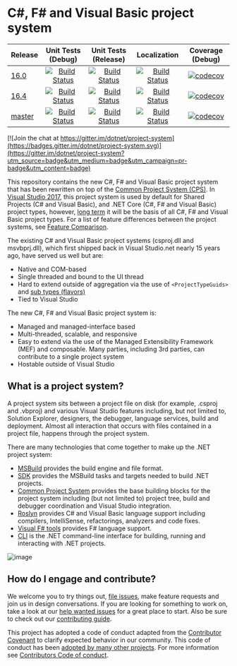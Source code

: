 # C#, F# and Visual Basic project system

|Release|Unit Tests (Debug)|Unit Tests (Release)| Localization | Coverage (Debug)
|---|:--:|:--:|:--:|:--:|
|[16.0](https://github.com/dotnet/project-system/tree/dev16.0.x)|[![Build Status](https://dev.azure.com/dnceng/public/_apis/build/status/dotnet/project-system/unit-tests?branchName=dev16.0.x&jobName=Windows&configuration=Windows%20debug&label=dev16.0.x)](https://dev.azure.com/dnceng/public/_build/latest?definitionId=406&branchName=dev16.0.x)|[![Build Status](https://dev.azure.com/dnceng/public/_apis/build/status/dotnet/project-system/unit-tests?branchName=dev16.0.x&jobName=Windows&configuration=Windows%20Release&label=dev16.0.x)](https://dev.azure.com/dnceng/public/_build/latest?definitionId=406&branchName=dev16.0.x)|[![Build Status](https://dev.azure.com/dnceng/public/_apis/build/status/dotnet/project-system/unit-tests?branchName=dev16.0.x&jobName=Spanish&label=dev16.0.x)](https://dev.azure.com/dnceng/public/_build/latest?definitionId=406&branchName=dev16.0.x)|[![codecov](https://codecov.io/gh/dotnet/project-system/branch/dev16.0.x/graph/badge.svg)](https://codecov.io/gh/dotnet/project-system)
|[16.4](https://github.com/dotnet/project-system/tree/dev16.4.x)|[![Build Status](https://dev.azure.com/dnceng/public/_apis/build/status/dotnet/project-system/unit-tests?branchName=dev16.4.x&jobName=Windows_Debug&%20debug&label=dev16.4.x)](https://dev.azure.com/dnceng/public/_build/latest?definitionId=406&branchName=dev16.4.x)|[![Build Status](https://dev.azure.com/dnceng/public/_apis/build/status/dotnet/project-system/unit-tests?branchName=dev16.4.x&jobName=Windows_Release&%20Release&label=dev16.4.x)](https://dev.azure.com/dnceng/public/_build/latest?definitionId=406&branchName=dev16.4.x)|[![Build Status](https://dev.azure.com/dnceng/public/_apis/build/status/dotnet/project-system/unit-tests?branchName=dev16.4.x&jobName=Spanish&label=dev16.4.x)](https://dev.azure.com/dnceng/public/_build/latest?definitionId=406&branchName=dev16.4.x)|[![codecov](https://codecov.io/gh/dotnet/project-system/branch/dev16.4.x/graph/badge.svg)](https://codecov.io/gh/dotnet/project-system)
|[master](https://github.com/dotnet/project-system/tree/master)|[![Build Status](https://dev.azure.com/dnceng/public/_apis/build/status/dotnet/project-system/unit-tests?branchName=master&jobName=Windows_Debug&%20debug&label=master)](https://dev.azure.com/dnceng/public/_build/latest?definitionId=406&branchName=master)|[![Build Status](https://dev.azure.com/dnceng/public/_apis/build/status/dotnet/project-system/unit-tests?branchName=master&jobName=Windows_Release&%20Release&label=master)](https://dev.azure.com/dnceng/public/_build/latest?definitionId=406&branchName=master)|[![Build Status](https://dev.azure.com/dnceng/public/_apis/build/status/dotnet/project-system/unit-tests?branchName=master&jobName=Spanish&label=master)](https://dev.azure.com/dnceng/public/_build/latest?definitionId=406&branchName=master)|[![codecov](https://codecov.io/gh/dotnet/project-system/branch/master/graph/badge.svg)](https://codecov.io/gh/dotnet/project-system)

[![Join the chat at https://gitter.im/dotnet/project-system](https://badges.gitter.im/dotnet/project-system.svg)](https://gitter.im/dotnet/project-system?utm_source=badge&utm_medium=badge&utm_campaign=pr-badge&utm_content=badge)

This repository contains the new C#, F# and Visual Basic project system that has been rewritten on top of the [Common Project System (CPS)](https://github.com/microsoft/vsprojectsystem). In [Visual Studio 2017](https://www.visualstudio.com/vs/), this project system is used by default for Shared Projects (C# and Visual Basic), and .NET Core (C#, F# and Visual Basic) project types, however, [long term](docs/repo/roadmap.md) it will be the basis of all C#, F# and Visual Basic project types. For a list of feature differences between the project systems, see [Feature Comparison](https://github.com/dotnet/project-system/blob/master/docs/feature-comparison.md).

The existing C# and Visual Basic project systems (csproj.dll and msvbprj.dll), which first shipped back in Visual Studio.net nearly 15 years ago, have served us well but are:

- Native and COM-based
- Single threaded and bound to the UI thread
- Hard to extend outside of aggregation via the use of `<ProjectTypeGuids>` and [sub types (flavors)](https://docs.microsoft.com/en-us/visualstudio/extensibility/internals/project-types)
- Tied to Visual Studio

The new C#, F# and Visual Basic project system is:

- Managed and managed-interface based
- Multi-threaded, scalable, and responsive
- Easy to extend via the use of the  Managed Extensibility Framework (MEF) and composable. Many parties, including 3rd parties, can contribute to a single project system
- Hostable outside of Visual Studio

## What is a project system?
A project system sits between a project file on disk (for example, .csproj and .vbproj) and various Visual Studio features including, but not limited to, Solution Explorer, designers, the debugger, language services, build and deployment. Almost all interaction that occurs with files contained in a project file, happens through the project system.

There are many technologies that come together to make up the .NET project system:

- [MSBuild](https://github.com/microsoft/msbuild) provides the build engine and file format.
- [SDK](https://github.com/dotnet/sdk) provides the MSBuild tasks and targets needed to build .NET projects.
- [Common Project System](https://github.com/microsoft/vsprojectsystem) provides the base building blocks for the project system including (but not limited to) project tree, build and debugger coordination and Visual Studio integration.
- [Roslyn](https://github.com/dotnet/roslyn) provides C# and Visual Basic language support including compilers, IntelliSense, refactorings, analyzers and code fixes.
- [Visual F# tools](https://github.com/Microsoft/visualfsharp) provides F# language support.
- [CLI](https://github.com/dotnet/cli) is the .NET command-line interface for building, running and interacting with .NET projects.

![image](https://cloud.githubusercontent.com/assets/1103906/24277819/d1e48eba-1093-11e7-811f-ae5debcc1e6c.png)

## How do I engage and contribute?
We welcome you to try things out, [file issues](https://github.com/dotnet/project-system/issues), make feature requests and join us in design conversations. If you are looking for something to work on, take a look at our [help wanted issues](https://github.com/dotnet/project-system/issues?q=is%3Aopen+is%3Aissue+label%3A%22Help+Wanted%22) for a great place to start. Also be sure to check out our [contributing guide](CONTRIBUTING.md).

This project has adopted a code of conduct adapted from the [Contributor Covenant](http://contributor-covenant.org/) to clarify expected behavior in our community. This code of conduct has been [adopted by many other projects](http://contributor-covenant.org/adopters/). For more information see [Contributors Code of conduct](https://github.com/dotnet/home/blob/master/guidance/be-nice.md). 
